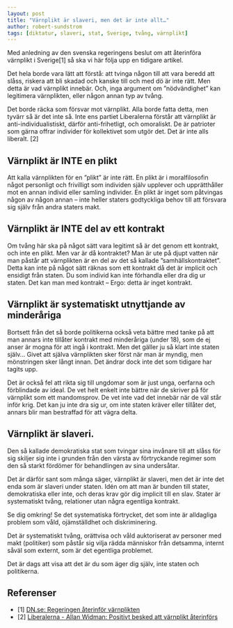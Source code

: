 ```yaml
---
layout: post
title: "Värnplikt är slaveri, men det är inte allt…"
author: robert-sundstrom
tags: [diktatur, slaveri, stat, Sverige, tvång, värnplikt]
---
```


Med anledning av den svenska regeringens beslut om att återinföra värnplikt i Sverige[1] så ska vi här följa upp en tidigare artikel.

Det hela borde vara lätt att förstå: att tvinga någon till att vara beredd att slåss, riskera att bli skadad och kanske till och med dö är inte rätt. Men detta är vad värnplikt innebär. Och, inga argument om ”nödvändighet” kan legitimera värnplikten, eller någon annan typ av tvång.


Det borde räcka som försvar mot värnplikt. Alla borde fatta detta, men tyvärr så är det inte så. Inte ens partiet Liberalerna förstår att värnplikt är anti-individualistiskt, därför anti-frihetligt, och omoraliskt. De är patrioter som gärna offrar individer för kollektivet som utgör det. Det är inte alls liberalt. [2]

## Värnplikt är INTE en plikt
Att kalla värnplikten för en ”plikt” är inte rätt. En plikt är i moralfilosofin något personligt och frivilligt som individen själv upplever och upprätthåller mot en annan individ eller samling individer. En plikt är inget som påtvingas någon av någon annan – inte heller staters godtyckliga behov till att försvara sig själv från andra staters makt.

## Värnplikt är INTE del av ett kontrakt
Om tvång här ska på något sätt vara legitimt så är det genom ett kontrakt, och inte en plikt. Men var är då kontraktet? Man är ute på djupt vatten när man påstår att värnplikten är en del av det så kallade ”samhällskontraktet”. Detta kan inte på något sätt räknas som ett kontrakt då det är implicit och ensidigt från staten. Du som individ kan inte förhandla eller dra dig ur staten. Det kan man med kontrakt – Ergo: detta är inget kontrakt.

## Värnplikt är systematiskt utnyttjande av minderåriga
Bortsett från det så borde politikerna också veta bättre med tanke på att man annars inte tillåter kontrakt med minderåriga (under 18), som de ej anser är mogna för att ingå i kontrakt. Men det gäller ju så klart inte staten själv… Givet att själva värnplikten sker först när man är myndig, men mönstringen sker långt innan. Det ändrar dock inte det som tidigare har tagits upp.

Det är också fel att rikta sig till ungdomar som är just unga, oerfarna och förblindade av ideal. De vet helt enkelt inte bättre när de skriver på för värnplikt som ett mandomsprov. De vet inte vad det innebär när de väl står inför krig. Det kan ju inte dra sig ur, om inte staten kräver eller tillåter det, annars blir man bestraffad för att vägra delta.

## Värnplikt är slaveri.
Den så kallade demokratiska stat som tvingar sina invånare till att slåss för sig skiljer sig inte i grunden från den värsta av förtryckande regimer som den så starkt fördömer för behandlingen av sina undersåtar.

Det är därför sant som många säger, värnplikt är slaveri, men det är inte det enda som är slaveri under staten. Idén om att man är bunden till stater, demokratiska eller inte, och deras krav gör dig implicit till en slav. Stater är systematiskt tvång, relationer utan några egentliga kontrakt.

Se dig omkring! Se det systematiska förtrycket, det som inte är alldagliga problem som våld, ojämställdhet och diskriminering.

Det är systematiskt tvång, orättvisa och våld auktoriserat av personer med makt (politiker) som påstår sig vilja rädda människor från detsamma, internt såväl som externt, som är det egentliga problemet.

Det är dags att visa att det är du som äger dig själv, inte staten och politikerna.

## Referenser
* [1] [DN.se: Regeringen återinför värnplikten](http://www.dn.se/nyheter/sverige/regeringen-aterinfor-varnplikten/)
* [2] [Liberalerna - Allan Widman: Positivt besked att värnplikt återinförs](https://www.liberalerna.se/nyheter/allan-widman-positivt-besked-att-varnplikt-aterinfors/)